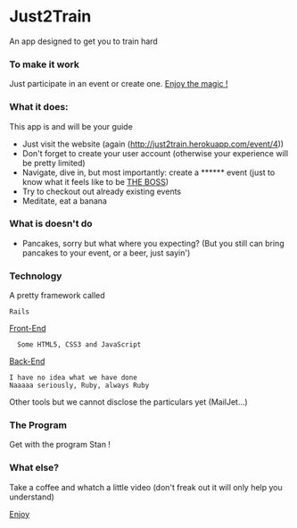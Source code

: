 # Just2Train

An app designed to get you to train hard

### To make it work

Just participate in an event or create one. [Enjoy the magic !](http://just2train.herokuapp.com)

### What it does:

This app is and will be your guide

* Just visit the website (again (http://just2train.herokuapp.com/event/4))
* Don't forget to create your user account (otherwise your experience will be pretty limited)
* Navigate, dive in, but most importantly: create a ****** event (just to know what it feels like to be [THE BOSS](https://gph.is/18tNrRq))
* Try to checkout out already existing events
* Meditate, eat a banana

### What is doesn't do

- Pancakes, sorry but what where you expecting? (But you still can bring pancakes to your event, or a beer, just sayin')

### Technology

A pretty framework called

```
Rails

```
[Front-End](https://gph.is/29dWhcS)
```
  Some HTML5, CSS3 and JavaScript

```
[Back-End](https://gph.is/1CvEBlq)

```
I have no idea what we have done
Naaaaa seriously, Ruby, always Ruby

```
Other tools but we cannot disclose the particulars yet (MailJet...)


### The Program

Get with the program Stan !

### What else?

Take a coffee and whatch a little video (don't freak out it will only help you understand)

[Enjoy](https://vimeo.com/290235520)
